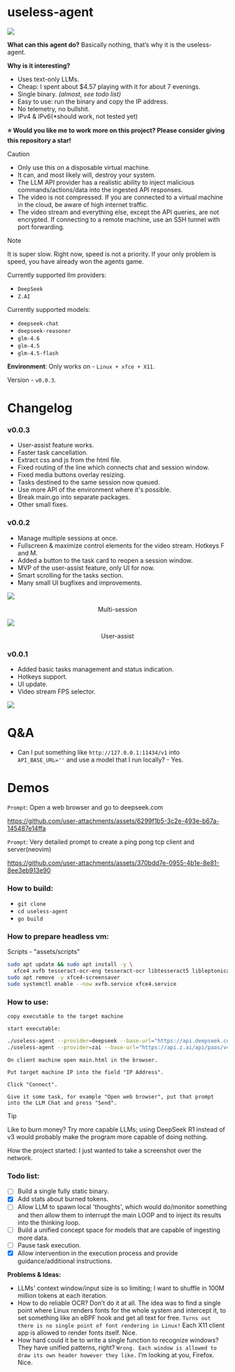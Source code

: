 # useless-agent 

![](/assets/img/demo2.png)

**What can this agent do?** Basically nothing, that’s why it is the useless-agent.  

**Why is it interesting?**  

* Uses text-only LLMs.  
* Cheap: I spent about $4.57 playing with it for about 7 evenings.  
* Single binary. *(almost, see todo list)*  
* Easy to use: run the binary and copy the IP address.  
* No telemetry, no bullshit.
* IPv4 & IPv6(*should work, not tested yet)

**:star: Would you like me to work more on this project? Please consider giving this repository a star!**  

> [!CAUTION]  
> * Only use this on a disposable virtual machine.  
> * It can, and most likely will, destroy your system.  
> * The LLM API provider has a realistic ability to inject malicious commands/actions/data into the ingested API responses.  
> * The video is not compressed. If you are connected to a virtual machine in the cloud, be aware of high internet traffic.  
> * The video stream and everything else, except the API queries, are not encrypted. If connecting to a remote machine, use an SSH tunnel with port forwarding.  

> [!NOTE]  
> It is super slow. Right now, speed is not a priority. If your only problem is speed, you have already won the agents game.  

Currently supported llm providers:
* `DeepSeek`
* `Z.AI`

Currently supported models:
* `deepseek-chat`
* `deepseek-reasoner`
* `glm-4.6`
* `glm-4.5`
* `glm-4.5-flash`

**Environment**: Only works on - `Linux + xfce + X11`.  

Version - `v0.0.3`.


# Changelog

### v0.0.3
* User-assist feature works.
* Faster task cancellation.
* Extract css and js from the html file.
* Fixed routing of the line which connects chat and session window.
* Fixed media buttons overlay resizing.
* Tasks destined to the same session now queued.
* Use more API of the environment where it's possible.
* Break main.go into separate packages.
* Other small fixes.

### v0.0.2

* Manage multiple sessions at once.
* Fullscreen & maximize control elements for the video stream. Hotkeys F and M.
* Added a button to the task card to reopen a session window.
* MVP of the user-assist feature, only UI for now.
* Smart scrolling for the tasks section.
* Many small UI bugfixes and improvements.

![](/assets/img/multi-session-feature.png)
<p align="center">Multi-session</p>

![](/assets/img/user-assist-feature.png)
<p align="center">User-assist</p>

### v0.0.1

* Added basic tasks management and status indication.
* Hotkeys support.
* UI update.
* Video stream FPS selector.

![](/assets/img/tasks-management.png)

# Q&A
* Can I put something like `http://127.0.0.1:11434/v1` into `API_BASE_URL=''` and use a model that I run locally? - Yes.

# Demos

`Prompt`: Open a web browser and go to deepseek.com

https://github.com/user-attachments/assets/6299f1b5-3c2e-493e-b67a-145487e14ffa

`Prompt`: Very detailed prompt to create a ping pong tcp client and server(neovim)

https://github.com/user-attachments/assets/370bdd7e-0955-4b1e-8e81-8ee3eb913e90



### How to build:
* `git clone`
* `cd useless-agent`
* `go build`

### How to prepare headless vm:
Scripts - "assets/scripts"
```bash
sudo apt update && sudo apt install -y \
  xfce4 xvfb tesseract-ocr-eng tesseract-ocr libtesseract5 libleptonica-dev libtesseract-dev
sudo apt remove -y xfce4-screensaver
sudo systemctl enable --now xvfb.service xfce4.service
```

### How to use:
`copy executable to the target machine`

`start executable:`
```bash
./useless-agent --provider=deepseek --base-url="https://api.deepseek.com/v1" --key=YOUR-API-KEY --model='deepseek-chat' --display=:1 --ip=127.0.0.1 --port=8080
./useless-agent --provider=zai --base-url="https://api.z.ai/api/paas/v4" --key=YOUR-API-KEY --model='glm-4.5-flash' --display=:1 --ip=127.0.0.1 --port=8080
```
`On client machine open main.html in the browser.`

`Put target machine IP into the field "IP Address".`

`Click "Connect".`

`Give it some task, for example "Open web browser", put that prompt into the LLM Chat and press "Send".`

> [!TIP]  
> Like to burn money? Try more capable LLMs; using DeepSeek R1 instead of v3 would probably make the program more capable of doing nothing.

How the project started: I just wanted to take a screenshot over the network.

### Todo list:  
- [ ] Build a single fully static binary.  
- [X] Add stats about burned tokens.
- [ ] Allow LLM to spawn local 'thoughts', which would do/monitor something and then allow them to interrupt the main LOOP and to inject its results into the thinking loop.
- [ ] Build a unified concept space for models that are capable of ingesting more data.
- [ ] Pause task execution.
- [X] Allow intervention in the execution process and provide guidance/additional instructions.

**Problems & Ideas:**  
* LLMs' context window/input size is so limiting; I want to shuffle in 100M million tokens at each iteration.  
* How to do reliable OCR? Don’t do it at all. The idea was to find a single point where Linux renders fonts for the whole system and intercept it, to set something like an eBPF hook and get all text for free. `Turns out there is no single point of font rendering in Linux!` Each X11 client app is allowed to render fonts itself. Nice.  
* How hard could it be to write a single function to recognize windows? They have unified patterns, right? `Wrong. Each window is allowed to draw its own header however they like.` I’m looking at you, Firefox. Nice.  
